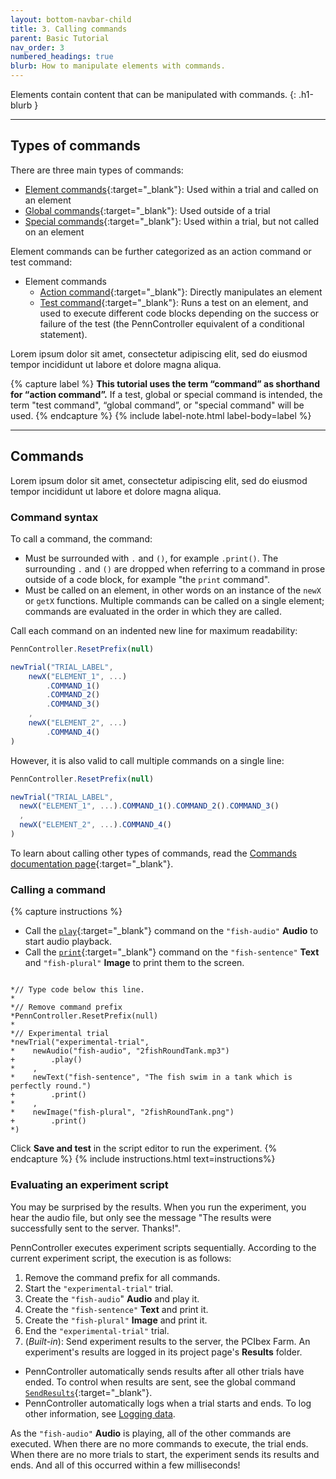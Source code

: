 ```yaml
---
layout: bottom-navbar-child
title: 3. Calling commands
parent: Basic Tutorial
nav_order: 3
numbered_headings: true
blurb: How to manipulate elements with commands.
---
```


Elements contain content that can be manipulated with commands.
{: .h1-blurb }

---

## Types of commands

There are three main types of commands:

+ [Element commands](){:target="_blank"}: Used within a trial and called on an element
+ [Global commands](){:target="_blank"}: Used outside of a trial
+ [Special commands](){:target="_blank"}: Used within a trial, but not called on an element

Element commands can be further categorized as an action command or test command:
+ Element commands
  + [Action command](){:target="_blank"}: Directly manipulates an element
  + [Test command](){:target="_blank"}: Runs a test on an element, and used to execute different code blocks depending on the success or failure of the test (the PennController equivalent of a conditional statement).

Lorem ipsum dolor sit amet, consectetur adipiscing elit, sed do eiusmod tempor incididunt ut labore et dolore magna aliqua.

{% capture label %}
**This tutorial uses the term “command” as shorthand for “action command”.** If a test, global or special command is intended, the term "test command", “global command”, or "special command" will be used.
{% endcapture %}
{% include label-note.html label-body=label %}

---

## Commands

Lorem ipsum dolor sit amet, consectetur adipiscing elit, sed do eiusmod tempor incididunt ut labore et dolore magna aliqua.

### Command syntax

To call a command, the command:

+ Must be surrounded with `.` and `()`, for example `.print()`. The surrounding `.` and `()` are dropped when referring to a command in prose outside of a code block, for example "the `print` command".
+ Must be called on an element, in other words on an instance of the `newX` or `getX` functions. Multiple commands can be called on a single element; commands are evaluated in the order in which they are called.

Call each command on an indented new line for maximum readability:

```javascript
PennController.ResetPrefix(null)

newTrial("TRIAL_LABEL",
    newX("ELEMENT_1", ...)
        .COMMAND_1()
        .COMMAND_2()
        .COMMAND_3()
    ,
    newX("ELEMENT_2", ...)
        .COMMAND_4()
)
```

However, it is also valid to call multiple commands on a single line:

```javascript
PennController.ResetPrefix(null)

newTrial("TRIAL_LABEL",
  newX("ELEMENT_1", ...).COMMAND_1().COMMAND_2().COMMAND_3()
  ,
  newX("ELEMENT_2", ...).COMMAND_4()
)
```

To learn about calling other types of commands, read the [Commands documentation page]({{site.baseurl}}/core-concepts/3_commands){:target="_blank"}.

### Calling a command

{% capture instructions %}
+ Call the [`play`]({{site.baseurl}}/elements/audio/audio-play){:target="_blank"} command on the `"fish-audio"` **Audio** to start audio playback.
+ Call the [`print`]({{site.baseurl}}/commands/standard-element-commands/standard-print){:target="_blank"} command on the `"fish-sentence"` **Text** and `"fish-plural"` **Image** to print them to the screen.

<pre><code class="language-diff-javascript diff-highlight"> 
*// Type code below this line.
*
*// Remove command prefix
*PennController.ResetPrefix(null)
*
*// Experimental trial
*newTrial("experimental-trial",
*    newAudio("fish-audio", "2fishRoundTank.mp3")
+        .play()
*    ,
*    newText("fish-sentence", "The fish swim in a tank which is perfectly round.")
+        .print()
*    ,
*    newImage("fish-plural", "2fishRoundTank.png")    
+        .print()
*)
</code></pre>

Click **Save and test** in the script editor to run the experiment. 
{% endcapture %}
{% include instructions.html text=instructions%}

### Evaluating an experiment script

You may be surprised by the results. When you run the experiment, you hear the audio file, but only see the message "The results were successfully sent to the server. Thanks!". 

PennController executes experiment scripts sequentially. According to the current experiment script, the execution is as follows:

1. Remove the command prefix for all commands.
2. Start the `"experimental-trial"` trial.
3. Create the `"fish-audio`" **Audio** and play it.
4. Create the `"fish-sentence"` **Text** and print it.
5. Create the `"fish-plural"` **Image** and print it.
6. End the `"experimental-trial"` trial.
7. (*Built-in*): Send experiment results to the server, the PCIbex Farm. An experiment's results are logged in its project page's **Results** folder.
  + PennController automatically sends results after all other trials have ended. To control when results are sent, see the global command [`SendResults`]({{site.baseurl}}/commands/global-commands/sendresults){:target="_blank"}.
  + PennController automatically logs when a trial starts and ends. To log other information, see [Logging data](#logging-data).
  
As the `"fish-audio"` **Audio** is playing, all of the other commands are executed. When there are no more commands to execute, the trial ends. When there are no more trials to start, the experiment sends its results and ends. And all of this occurred within a few milliseconds!
